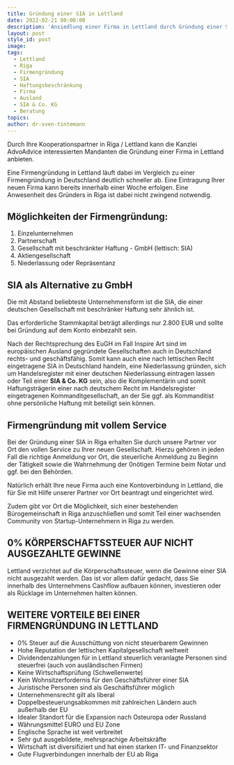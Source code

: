 ```yaml
---
title: Gründung einer SIA in Lettland
date: 2022-02-21 00:00:00
description: 'Ansiedlung einer Firma in Lettland durch Gründung einer SIA in Riga. '
layout: post
style_id: post
image:
tags:
  - Lettland
  - Riga
  - Firmengründung
  - SIA
  - Haftungsbeschränkung
  - Firma
  - Ausland
  - SIA & Co. KG
  - Beratung
topics:
author: dr-sven-tintemann
---
```

Durch Ihre Kooperationspartner in Riga / Lettland kann die Kanzlei AdvoAdvice interessierten Mandanten die Gründung einer Firma in Lettland anbieten.&nbsp;

Eine Firmengründung in Lettland läuft dabei im Vergleich zu einer Firmengründung in Deutschland deutlich schneller ab. Eine Eintragung Ihrer neuen Firma kann bereits innerhalb einer Woche erfolgen. Eine Anwesenheit des Gründers in Riga ist dabei nicht zwingend notwendig.&nbsp;

## Möglichkeiten der Firmengründung:

1. Einzelunternehmen
2. Partnerschaft
3. Gesellschaft mit beschränkter Haftung - GmbH (lettisch: SIA)
4. Aktiengesellschaft
5. Niederlassung oder Repräsentanz

## SIA als Alternative zu GmbH

Die mit Abstand beliebteste Unternehmensform ist die SIA, die einer deutschen Gesellschaft mit beschränker Haftung sehr ähnlich ist.

Das erforderliche Stammkapital beträgt allerdings nur 2.800 EUR und sollte bei Gründung auf dem Konto einbezahlt sein.

Nach der Rechtsprechung des EuGH im Fall Inspire Art sind im europäischen Ausland gegründete Gesellschaften auch in Deutschland rechts- und geschäftsfähig. Somit kann auch eine nach lettischen Recht eingetragene SIA in Deutschland handeln, eine Niederlassung gründen, sich um Handelsregister mit einer deutschen Niederlassung eintragen lassen oder Teil einer **SIA & Co. KG** sein, also die Komplementärin und somit Haftungsträgerin einer nach deutschem Recht im Handelsregister eingetragenen Kommanditgesellschaft, an der Sie ggf. als Kommanditist ohne persönliche Haftung mit beteiligt sein können.&nbsp;

## Firmengründung mit vollem Service

Bei der Gründung einer SIA in Riga erhalten Sie durch unsere Partner vor Ort den vollen Service zu Ihrer neuen Gesellschaft. Hierzu gehören in jeden Fall die richtige Anmeldung vor Ort, die steuerliche Anmeldung zu Beginn der Tätigkeit sowie die Wahrnehmung der 0nötigen Termine beim Notar und ggf. bei den Behörden.

Natürlich erhält Ihre neue Firma auch eine Kontoverbindung in Lettland, die für Sie mit Hilfe unserer Partner vor Ort beantragt und eingerichtet wird.&nbsp;

Zudem gibt vor Ort die Möglichkeit, sich einer bestehenden Bürogemeinschaft in Riga anzuschlie&szlig;en und somit Teil einer wachsenden Community von Startup-Unternehmern in Riga zu werden.&nbsp;

## 0% KÖRPERSCHAFTSSTEUER AUF NICHT AUSGEZAHLTE GEWINNE

Lettland verzichtet auf die Körperschaftssteuer, wenn die Gewinne einer SIA nicht ausgezahlt werden. Das ist vor allem dafür gedacht, dass Sie innerhalb des Unternehmens Cashflow aufbauen können, investieren oder als Rücklage im Unternehmen halten können.

## WEITERE VORTEILE BEI EINER FIRMENGRÜNDUNG IN LETTLAND

* 0% Steuer auf die Ausschüttung von nicht steuerbarem Gewinnen
* Hohe Reputation der lettischen Kapitalgesellschaft weltweit
* Dividendenzahlungen für in Lettland steuerlich veranlagte Personen sind steuerfrei (auch von ausländischen Firmen)
* Keine Wirtschaftsprüfung (Schwellenwerte)
* Kein Wohnsitzerfordernis für den Geschäftsführer einer SIA
* Juristische Personen sind als Geschäftsführer möglich
* Unternehmensrecht gilt als liberal
* Doppelbesteuerungsabkommen mit zahlreichen Ländern auch au&szlig;erhalb der EU
* Idealer Standort für die Expansion nach Osteuropa oder Russland
* Währungsmittel EURO und EU Zone
* Englische Sprache ist weit verbreitet
* Sehr gut ausgebildete, mehrsprachige Arbeitskräfte
* Wirtschaft ist diversifiziert und hat einen starken IT- und Finanzsektor
* Gute Flugverbindungen innerhalb der EU ab Riga&nbsp;
